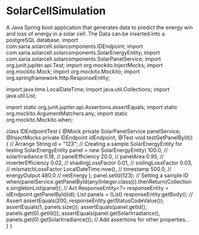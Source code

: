 # SolarCellSimulation
A Java Spring boot application that generates data to predict the energy win and loss of energy in a solar cell. The Data can be inserted into a postgreSQL database.
import com.saria.solarcell.solarcomponents.IDEndpoint;
import com.saria.solarcell.solarcomponents.SolarEnergyEntity;
import com.saria.solarcell.solarcomponents.SolarPanelService;
import org.junit.jupiter.api.Test;
import org.mockito.InjectMocks;
import org.mockito.Mock;
import org.mockito.Mockito;
import org.springframework.http.ResponseEntity;

import java.time.LocalDateTime;
import java.util.Collections;
import java.util.List;

import static org.junit.jupiter.api.Assertions.assertEquals;
import static org.mockito.ArgumentMatchers.any;
import static org.mockito.Mockito.when;

class IDEndpointTest {
    @Mock
    private SolarPanelService panelService;
    @InjectMocks
    private IDEndpoint idEndpoint;
    @Test
    void testGetPanelById() {
        // Arrange
        String id = "123";
        // Creating a sample SolarEnergyEntity for testing
        SolarEnergyEntity panel = new SolarEnergyEntity(
                100.0,  // solarIrradiance
                0.18,   // panelEfficiency
                20.0,   // panelArea
                0.95,   // inverterEfficiency
                0.02,   // shadingLossFactor
                0.01,   // soilingLossFactor
                0.03,   // mismatchLossFactor
                LocalDateTime.now(), // timestamp
                500.0,  // energyOutput
                480.0   // netEnergy
        );
        panel.setId(123); // Setting a sample ID
        when(panelService.getPanelById(any(Integer.class))).thenReturn(Collections.singletonList(panel));
        // Act
        ResponseEntity<?> responseEntity = idEndpoint.getPanelById(id);
        List<SolarEnergyEntity> panels = (List<SolarEnergyEntity>) responseEntity.getBody();
        // Assert
        assertEquals(200, responseEntity.getStatusCodeValue());
        assertEquals(1, panels.size());
        assertEquals(panel.getId(), panels.get(0).getId());
        assertEquals(panel.getSolarIrradiance(), panels.get(0).getSolarIrradiance());
        // Add assertions for other properties...
    }
}

